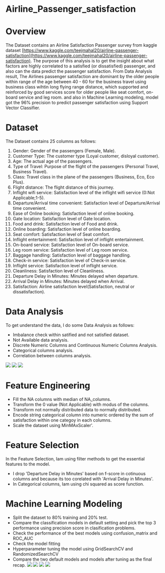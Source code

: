 # Airline_Passenger_satisfaction
# Overview
The Dataset contains an Airline Satisfaction Passenger survey from kaggle dataset [https://www.kaggle.com/teejmahal20/airline-passenger-satisfaction](https://www.kaggle.com/teejmahal20/airline-passenger-satisfaction). The purpose of this analysis is to get the insight about what factors are highly correlated to a satisfied (or dissatisfied) passenger, and also can the data predict the passenger satisfaction. 
From Data Analysis result, The Airlines passenger satisfaction are dominant by the older people within range of the age between 40 - 60 for the business travel using business class wihtin long flying range distance, which supported and reinforced by good services score for older people like seat comfort, on-board service and leg room. and also in Machine Learning modeling, model got the 96% precision to predict passenger satisfaction using Support Vector Classifier.
# Dataset
The Dataset contains 25 columns as follows:
1. Gender: Gender of the passengers (Female, Male).
2. Customer Type: The customer type (Loyal customer, disloyal customer).
3. Age: The actual age of the passengers.
4. Type of Travel: Purpose of the flight of the passengers (Personal Travel, Business Travel).
5. Class: Travel class in the plane of the passengers (Business, Eco, Eco Plus).
6. Flight distance: The flight distance of this journey.
7. Inflight wifi service: Satisfaction level of the inflight wifi service (0:Not Applicable;1-5).
8. Departure/Arrival time convenient: Satisfaction level of Departure/Arrival time convenient.
9. Ease of Online booking: Satisfaction level of online booking.
10. Gate location: Satisfaction level of Gate location.
11. Food and drink: Satisfaction level of Food and drink.
12. Online boarding: Satisfaction level of online boarding.
13. Seat comfort: Satisfaction level of Seat comfort.
14. Inflight entertainment: Satisfaction level of inflight entertainment.
15. On-board service: Satisfaction level of On-board service.
16. Leg room service: Satisfaction level of Leg room service.
17. Baggage handling: Satisfaction level of baggage handling.
18. Check-in service: Satisfaction level of Check-in service.
19. Inflight service: Satisfaction level of inflight service.
20. Cleanliness: Satisfaction level of Cleanliness.
21. Departure Delay in Minutes: Minutes delayed when departure.
22. Arrival Delay in Minutes: Minutes delayed when Arrival.
23. Satisfaction: Airline satisfaction level(Satisfaction, neutral or dissatisfaction).
# Data Analysis
To get understand the data, I do some Data Analysis as follows:
- Imbalance check within satified and not satisfied dataset.
- Not Available data analysis.
- Discrete Numeric Columns and Continuous Numeric Columns Analysis.
- Categorical columns analysis.
- Correlation between columns analysis.

![](https://github.com/RodzanIskandar/Airline_Passenger_satisfaction/blob/main/images/Data_Analysis1.png)
![](https://github.com/RodzanIskandar/Airline_Passenger_satisfaction/blob/main/images/Data_Analysis2.png)
![](https://github.com/RodzanIskandar/Airline_Passenger_satisfaction/blob/main/images/Data_Analysis4.png)
# Feature Engineering
- Fill the NA columns with median of NA_columns.
- Transform the 0 value (Not Applicable) with modus of the columns.
- Transform not normally distributed data to normally distributed.
- Encode string categorical column into numeric ordered by the sum of satisfaction within one categoy in each columns.
- Scale the dataset using MinMAxScaler'.
# Feature Selection
In the Feature Selection, Iam using filter methods to get the essential features to the model.
- I drop 'Departure Delay in Minutes' based on f-score in cotinuous columns and because its too corelated with 'Arrival Delay in Minutes'.
- In Categorical columns, Iam using chi squared as score function.
# Machine Learning Modeling
- Split the dataset to 80% training and 20% test.
- Compare the classification models in default setting and pick the top 3 performance using precision score in clasification problems.
- Check the performance of the best models using confusion_matrix and ROC_AUC
- Check the model fitting
- Hyperparameter tuning the model using GridSearchCV and RandomizedSearchCV
- Compare the two default models and models after tuning as the final recap.
![](https://github.com/RodzanIskandar/Airline_Passenger_satisfaction/blob/main/images/ML1.png)
![](https://github.com/RodzanIskandar/Airline_Passenger_satisfaction/blob/main/images/ML2.png)
![](https://github.com/RodzanIskandar/Airline_Passenger_satisfaction/blob/main/images/ML3.png)
![](https://github.com/RodzanIskandar/Airline_Passenger_satisfaction/blob/main/images/ML4.png)
